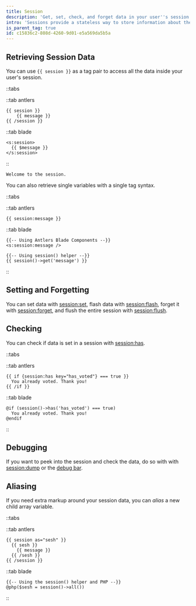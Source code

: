 ```yaml
---
title: Session
description: 'Get, set, check, and forget data in your user''s session.'
intro: 'Sessions provide a stateless way to store information about the user across requests. The session tag will let you get, set, and forget session data.'
is_parent_tag: true
id: c15836c2-808d-4260-9d01-e5a569da5b5a
---
```

## Retrieving Session Data

You can use `{{ session }}` as a tag pair to access all the data inside your user's session.

::tabs

::tab antlers
```antlers
{{ session }}
    {{ message }}
{{ /session }}
```
::tab blade
```blade
<s:session>
  {{ $message }}
</s:session>
```
::

```.output
Welcome to the session.
```

You can also retrieve single variables with a single tag syntax.

::tabs

::tab antlers
```antlers
{{ session:message }}
```
::tab blade
```blade
{{-- Using Antlers Blade Components --}}
<s:session:message />

{{-- Using session() helper --}}
{{ session()->get('message') }}
```
::

## Setting and Forgetting

You can set data with [session:set](/tags/session-set), flash data with [session:flash](/tags/session-flash), forget it with [session:forget](/tags/session-forget), and flush the entire session with [session:flush](/tags/session-flush).

## Checking

You can check if data is set in a session with [session:has](/tags/session-has).

::tabs

::tab antlers
```antlers
{{ if {session:has key="has_voted"} === true }}
  You already voted. Thank you!
{{ /if }}
```
::tab blade
```blade
@if (session()->has('has_voted') === true)
  You already voted. Thank you!
@endif
```
::

## Debugging

If you want to peek into the session and check the data, do so with with [session:dump](/tags/session-dump) or the [debug bar](/debugging#debug-bar).

## Aliasing

If you need extra markup around your session data, you can _alias_ a new child array variable.

::tabs

::tab antlers
```antlers
{{ session as="sesh" }}
  {{ sesh }}
    {{ message }}
  {{ /sesh }}
{{ /session }}
```
::tab blade
```blade
{{-- Using the session() helper and PHP --}}
@php($sesh = session()->all())
```
::

